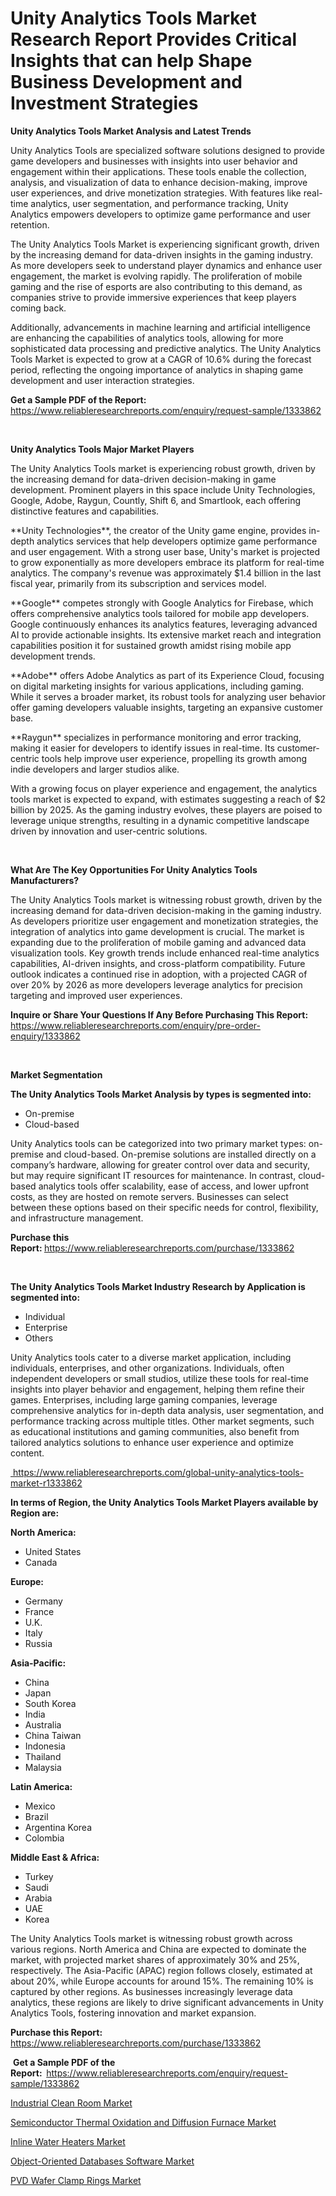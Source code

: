 <p><h1>Unity Analytics Tools Market Research Report Provides Critical Insights that can help Shape Business Development and Investment Strategies</h1></p><p><strong>Unity Analytics Tools Market Analysis and Latest Trends</strong></p>
<p><p>Unity Analytics Tools are specialized software solutions designed to provide game developers and businesses with insights into user behavior and engagement within their applications. These tools enable the collection, analysis, and visualization of data to enhance decision-making, improve user experiences, and drive monetization strategies. With features like real-time analytics, user segmentation, and performance tracking, Unity Analytics empowers developers to optimize game performance and user retention.</p><p>The Unity Analytics Tools Market is experiencing significant growth, driven by the increasing demand for data-driven insights in the gaming industry. As more developers seek to understand player dynamics and enhance user engagement, the market is evolving rapidly. The proliferation of mobile gaming and the rise of esports are also contributing to this demand, as companies strive to provide immersive experiences that keep players coming back.</p><p>Additionally, advancements in machine learning and artificial intelligence are enhancing the capabilities of analytics tools, allowing for more sophisticated data processing and predictive analytics. The Unity Analytics Tools Market is expected to grow at a CAGR of 10.6% during the forecast period, reflecting the ongoing importance of analytics in shaping game development and user interaction strategies.</p></p>
<p><strong>Get a Sample PDF of the Report:&nbsp;</strong> <a href="https://www.reliableresearchreports.com/enquiry/request-sample/1333862?utm_campaign=36&utm_medium=2&utm_source=Github&utm_content=ia&utm_term=01102024&utm_id=unity-analytics-tools">https://www.reliableresearchreports.com/enquiry/request-sample/1333862</a></p>
<p>&nbsp;</p>
<p><strong>Unity Analytics Tools Major Market Players</strong></p>
<p><p>The Unity Analytics Tools market is experiencing robust growth, driven by the increasing demand for data-driven decision-making in game development. Prominent players in this space include Unity Technologies, Google, Adobe, Raygun, Countly, Shift 6, and Smartlook, each offering distinctive features and capabilities.</p><p>**Unity Technologies**, the creator of the Unity game engine, provides in-depth analytics services that help developers optimize game performance and user engagement. With a strong user base, Unity's market is projected to grow exponentially as more developers embrace its platform for real-time analytics. The company's revenue was approximately $1.4 billion in the last fiscal year, primarily from its subscription and services model.</p><p>**Google** competes strongly with Google Analytics for Firebase, which offers comprehensive analytics tools tailored for mobile app developers. Google continuously enhances its analytics features, leveraging advanced AI to provide actionable insights. Its extensive market reach and integration capabilities position it for sustained growth amidst rising mobile app development trends.</p><p>**Adobe** offers Adobe Analytics as part of its Experience Cloud, focusing on digital marketing insights for various applications, including gaming. While it serves a broader market, its robust tools for analyzing user behavior offer gaming developers valuable insights, targeting an expansive customer base.</p><p>**Raygun** specializes in performance monitoring and error tracking, making it easier for developers to identify issues in real-time. Its customer-centric tools help improve user experience, propelling its growth among indie developers and larger studios alike.</p><p>With a growing focus on player experience and engagement, the analytics tools market is expected to expand, with estimates suggesting a reach of $2 billion by 2025. As the gaming industry evolves, these players are poised to leverage unique strengths, resulting in a dynamic competitive landscape driven by innovation and user-centric solutions.</p></p>
<p>&nbsp;</p>
<p><strong>What Are The Key Opportunities For Unity Analytics Tools Manufacturers?</strong></p>
<p><p>The Unity Analytics Tools market is witnessing robust growth, driven by the increasing demand for data-driven decision-making in the gaming industry. As developers prioritize user engagement and monetization strategies, the integration of analytics into game development is crucial. The market is expanding due to the proliferation of mobile gaming and advanced data visualization tools. Key growth trends include enhanced real-time analytics capabilities, AI-driven insights, and cross-platform compatibility. Future outlook indicates a continued rise in adoption, with a projected CAGR of over 20% by 2026 as more developers leverage analytics for precision targeting and improved user experiences.</p></p>
<p><strong>Inquire or Share Your Questions If Any Before Purchasing This Report:</strong> <a href="https://www.reliableresearchreports.com/enquiry/pre-order-enquiry/1333862?utm_campaign=36&utm_medium=2&utm_source=Github&utm_content=ia&utm_term=01102024&utm_id=unity-analytics-tools">https://www.reliableresearchreports.com/enquiry/pre-order-enquiry/1333862</a></p>
<p>&nbsp;</p>
<p><strong>Market Segmentation</strong></p>
<p><strong>The Unity Analytics Tools Market Analysis by types is segmented into:</strong></p>
<p><ul><li>On-premise</li><li>Cloud-based</li></ul></p>
<p><p>Unity Analytics tools can be categorized into two primary market types: on-premise and cloud-based. On-premise solutions are installed directly on a company’s hardware, allowing for greater control over data and security, but may require significant IT resources for maintenance. In contrast, cloud-based analytics tools offer scalability, ease of access, and lower upfront costs, as they are hosted on remote servers. Businesses can select between these options based on their specific needs for control, flexibility, and infrastructure management.</p></p>
<p><strong>Purchase this Report:&nbsp;</strong><a href="https://www.reliableresearchreports.com/purchase/1333862?utm_campaign=36&utm_medium=2&utm_source=Github&utm_content=ia&utm_term=01102024&utm_id=unity-analytics-tools">https://www.reliableresearchreports.com/purchase/1333862</a></p>
<p>&nbsp;</p>
<p><strong>The Unity Analytics Tools Market Industry Research by Application is segmented into:</strong></p>
<p><ul><li>Individual</li><li>Enterprise</li><li>Others</li></ul></p>
<p><p>Unity Analytics tools cater to a diverse market application, including individuals, enterprises, and other organizations. Individuals, often independent developers or small studios, utilize these tools for real-time insights into player behavior and engagement, helping them refine their games. Enterprises, including large gaming companies, leverage comprehensive analytics for in-depth data analysis, user segmentation, and performance tracking across multiple titles. Other market segments, such as educational institutions and gaming communities, also benefit from tailored analytics solutions to enhance user experience and optimize content.</p></p>
<p><a href="https://www.reliableresearchreports.com/global-unity-analytics-tools-market-r1333862?utm_campaign=36&utm_medium=2&utm_source=Github&utm_content=ia&utm_term=01102024&utm_id=unity-analytics-tools">&nbsp;https://www.reliableresearchreports.com/global-unity-analytics-tools-market-r1333862</a></p>
<p><strong>In terms of Region, the Unity Analytics Tools Market Players available by Region are:</strong></p>
<p>
    <p> <strong> North America: </strong>
        <ul>
            <li>United States</li>
            <li>Canada</li>
        </ul>
        </p> 
    <p> <strong> Europe: </strong>
        <ul>
            <li>Germany</li>
            <li>France</li>
            <li>U.K.</li>
            <li>Italy</li>
            <li>Russia</li>
        </ul>
        </p> 
    <p> <strong> Asia-Pacific: </strong>
        <ul>
            <li>China</li>
            <li>Japan</li>
            <li>South Korea</li>
            <li>India</li>
            <li>Australia</li>
            <li>China Taiwan</li>
            <li>Indonesia</li>
            <li>Thailand</li>
            <li>Malaysia</li>
        </ul>
        </p> 
    <p> <strong> Latin America: </strong>
        <ul>
            <li>Mexico</li>
            <li>Brazil</li>
            <li>Argentina Korea</li>
            <li>Colombia</li>
        </ul>
        </p> 
    <p> <strong> Middle East & Africa: </strong>
        <ul>
            <li>Turkey</li>
            <li>Saudi</li>
            <li>Arabia</li>
            <li>UAE</li>
            <li>Korea</li>
        </ul>
    </p>
    </p>
<p><p>The Unity Analytics Tools market is witnessing robust growth across various regions. North America and China are expected to dominate the market, with projected market shares of approximately 30% and 25%, respectively. The Asia-Pacific (APAC) region follows closely, estimated at about 20%, while Europe accounts for around 15%. The remaining 10% is captured by other regions. As businesses increasingly leverage data analytics, these regions are likely to drive significant advancements in Unity Analytics Tools, fostering innovation and market expansion.</p></p>
<p><strong>Purchase this Report: </strong><a href="https://www.reliableresearchreports.com/purchase/1333862?utm_campaign=36&utm_medium=2&utm_source=Github&utm_content=ia&utm_term=01102024&utm_id=unity-analytics-tools">https://www.reliableresearchreports.com/purchase/1333862</a></p>
<p>&nbsp;<strong>Get a Sample PDF of the Report:&nbsp;&nbsp;</strong><a href="https://www.reliableresearchreports.com/enquiry/request-sample/1333862?utm_campaign=36&utm_medium=2&utm_source=Github&utm_content=ia&utm_term=01102024&utm_id=unity-analytics-tools">https://www.reliableresearchreports.com/enquiry/request-sample/1333862</a></p>
<p><strong></strong></p>
<p><p><a href="https://www.linkedin.com/pulse/how-industrial-clean-room-market-changing-from-2024-2031-ijxrf?utm_campaign=36&utm_medium=2&utm_source=Github&utm_content=ia&utm_term=01102024&utm_id=unity-analytics-tools">Industrial Clean Room Market</a></p><p><a href="https://issuu.com/reportprime-2/docs/semiconductor-thermal-oxidation-and_6d45bbb018cccf?utm_campaign=36&utm_medium=2&utm_source=Github&utm_content=ia&utm_term=01102024&utm_id=unity-analytics-tools">Semiconductor Thermal Oxidation and Diffusion Furnace Market</a></p><p><a href="https://www.linkedin.com/pulse/inline-water-heaters-market-size-growth-industry-analysis-eapvf?utm_campaign=36&utm_medium=2&utm_source=Github&utm_content=ia&utm_term=01102024&utm_id=unity-analytics-tools">Inline Water Heaters Market</a></p><p><a href="https://github.com/MoonZANDRA/Market-Research-Report-List-1/blob/main/object-oriented-databases-software-market.md?utm_campaign=36&utm_medium=2&utm_source=Github&utm_content=ia&utm_term=01102024&utm_id=unity-analytics-tools">Object-Oriented Databases Software Market</a></p><p><a href="https://issuu.com/reportprime-2/docs/pvd-wafer-clamp-rings-market-size-2_1a7ca5ee4495e8?utm_campaign=36&utm_medium=2&utm_source=Github&utm_content=ia&utm_term=01102024&utm_id=unity-analytics-tools">PVD Wafer Clamp Rings Market</a></p></p>